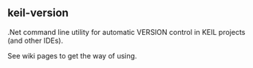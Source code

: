 ## keil-version

.Net command line utility for automatic VERSION control in KEIL projects (and other IDEs).

See wiki pages to get the way of using.
